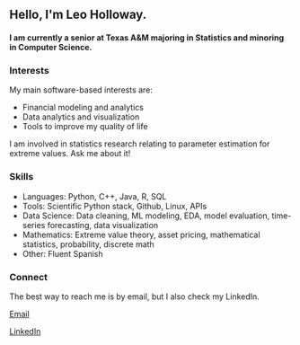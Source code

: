 ## Hello, I'm Leo Holloway.
#### I am currently a senior at Texas A&M majoring in Statistics and minoring in Computer Science.

### Interests
My main software-based interests are:
* Financial modeling and analytics
* Data analytics and visualization
* Tools to improve my quality of life

I am involved in statistics research relating to parameter estimation for extreme values. Ask me about it!

### Skills
* Languages: Python, C++, Java, R, SQL
* Tools: Scientific Python stack, Github, Linux, APIs 
* Data Science: Data cleaning, ML modeling, EDA, model evaluation, time-series forecasting, data visualization
* Mathematics: Extreme value theory, asset pricing, mathematical statistics, probability, discrete math
* Other: Fluent Spanish


### Connect
The best way to reach me is by email, but I also check my LinkedIn.

[Email](mailto:leoholloway@tamu.edu)

[LinkedIn](www.linkedin.com/in/leonardo-holloway-94a68224a)
